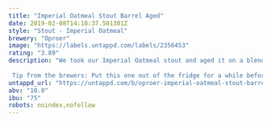 ```yaml
---
title: "Imperial Oatmeal Stout Barrel Aged"
date: 2019-02-08T14:18:37.501301Z
style: "Stout - Imperial Oatmeal"
brewery: "Oproer"
image: "https://labels.untappd.com/labels/2356453"
rating: "3.89"
description: "We took our Imperial Oatmeal stout and aged it on a blend of whiskey and bourbon barrels.  Tip from the brewers: Put this one out of the fridge for a while before drinking. The smell and taste get more intense as it warms up!"
untappd_url: "https://untappd.com/b/oproer-imperial-oatmeal-stout-barrel-aged/2356453"
abv: "10.0"
ibu: "75"
robots: noindex,nofollow
---
```

